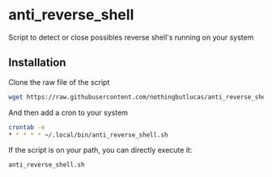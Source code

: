 # anti_reverse_shell
Script to detect or close possibles reverse shell's running on your system

## Installation

Clone the raw file of the script

```bash
wget https://raw.githubusercontent.com/nothingbutlucas/anti_reverse_shell/main/anti_reverse_shell.sh -P ~/.local/bin/
```

And then add a cron to your system

```bash
crontab -e
* * * * * ~/.local/bin/anti_reverse_shell.sh
```

If the script is on your path, you can directly execute it:

```bash
anti_reverse_shell.sh
```
